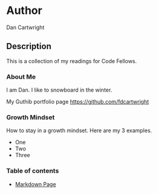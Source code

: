 # Author
Dan Cartwright

## Description
This is a collection of my readings for Code Fellows.

### About Me
I am Dan. I like to snowboard in the winter. 

My Guthib portfolio page https://github.com/fdcartwright

### Growth Mindset
How to stay in a growth mindset. Here are my 3 examples.
* One
* Two
* Three
### Table of contents
- [Markdown Page](markdown.md)
